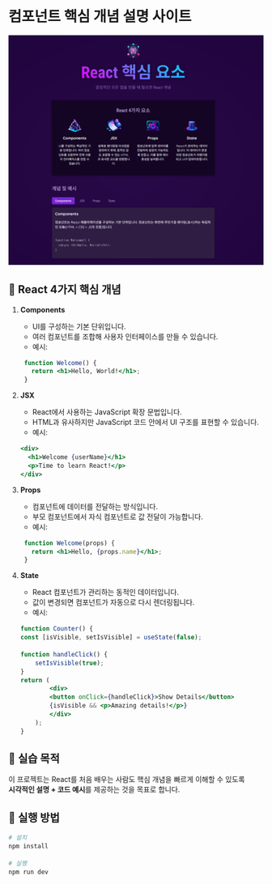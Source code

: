 # 컴포넌트 핵심 개념 설명 사이트

![alt text](image.png)

## 🔑 React 4가지 핵심 개념

1. **Components**

   - UI를 구성하는 기본 단위입니다.
   - 여러 컴포넌트를 조합해 사용자 인터페이스를 만들 수 있습니다.
   - 예시:
    ```jsx
     function Welcome() {
       return <h1>Hello, World!</h1>;
     }
    ```

2. **JSX**

   - React에서 사용하는 JavaScript 확장 문법입니다.
   - HTML과 유사하지만 JavaScript 코드 안에서 UI 구조를 표현할 수 있습니다.
   - 예시:

   ```jsx
   <div>
     <h1>Welcome {userName}</h1>
     <p>Time to learn React!</p>
   </div>
   ```

3. **Props**

   - 컴포넌트에 데이터를 전달하는 방식입니다.
   - 부모 컴포넌트에서 자식 컴포넌트로 값 전달이 가능합니다.
   - 예시:
   ```jsx
    function Welcome(props) {
      return <h1>Hello, {props.name}</h1>;
    }
   ```

4. **State**

   - React 컴포넌트가 관리하는 동적인 데이터입니다.
   - 값이 변경되면 컴포넌트가 자동으로 다시 렌더링됩니다.
   - 예시:

    ```jsx
    function Counter() {
  	const [isVisible, setIsVisible] = useState(false);

  	function handleClick() {
    	setIsVisible(true);
  	}
  	return (
    		<div>
      		<button onClick={handleClick}>Show Details</button>
      		{isVisible && <p>Amazing details!</p>}
    		</div>
  		);
	}
## 📌 실습 목적

이 프로젝트는 React를 처음 배우는 사람도 핵심 개념을 빠르게 이해할 수 있도록  
**시각적인 설명 + 코드 예시**를 제공하는 것을 목표로 합니다.

## 🚀 실행 방법

```bash
# 설치
npm install

# 실행
npm run dev

```
